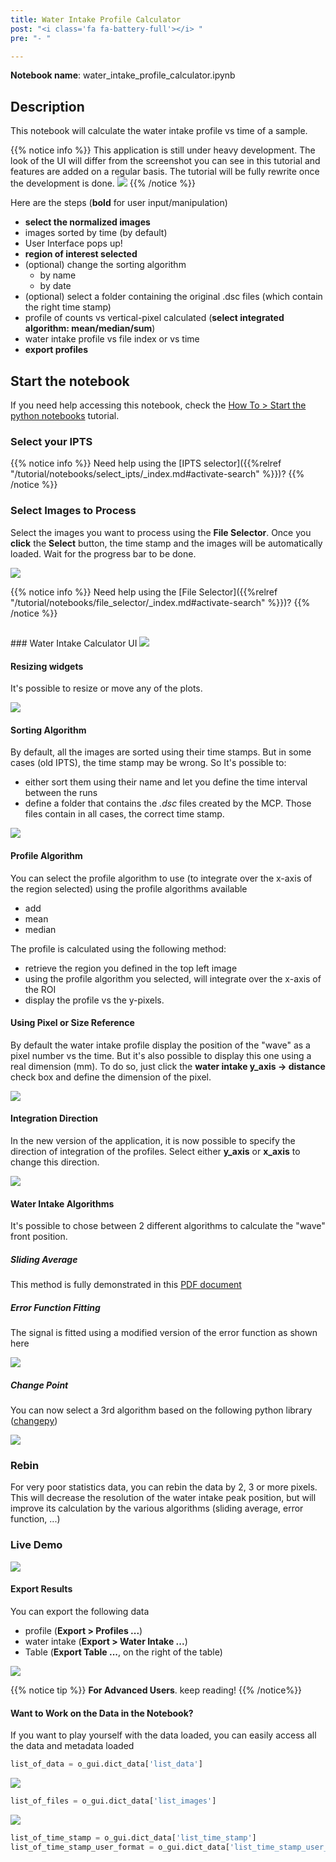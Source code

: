 ```yaml
---
title: Water Intake Profile Calculator
post: "<i class='fa fa-battery-full'></i> "
pre: "- "

---
```


**Notebook name**: water_intake_profile_calculator.ipynb

## Description

This notebook will calculate the water intake profile vs time of a sample.

{{% notice info %}}
This application is still under heavy development. The look of the UI will differ from the screenshot you
can see in this tutorial and features are added on a regular basis. The tutorial will be fully rewrite once the development
is done.
<img src='/tutorial/notebooks/water_intake_profile_calculator/images/new_ui.png' />
{{% /notice %}}

Here are the steps (**bold** for user input/manipulation)

 * **select the normalized images**
 * images sorted by time (by default)
 * User Interface pops up!
 * **region of interest selected**
 * (optional) change the sorting algorithm
    * by name
    * by date
 * (optional) select a folder containing the original .dsc files (which contain the right time stamp)
 * profile of counts vs vertical-pixel calculated (**select integrated algorithm: mean/median/sum**)
 * water intake profile vs file index or vs time
 * **export profiles**
 
## Start the notebook

If you need help accessing this notebook, check the [How To > Start the python
notebooks](/en/tutorial/how_to_start_notebooks) tutorial.

### Select your IPTS

{{% notice info %}}
Need help using the [IPTS selector]({{%relref "/tutorial/notebooks/select_ipts/_index.md#activate-search" %}})?
{{% /notice %}}

### Select Images to Process

Select the images you want to process using the **File Selector**. Once you **click** the **Select** button, the time
stamp and the images will be automatically loaded. Wait for the progress bar to be done.

<img src='/tutorial/notebooks/water_intake_profile_calculator/images/select_files.gif' />

{{% notice info %}}
Need help using the [File Selector]({{%relref "/tutorial/notebooks/file_selector/_index.md#activate-search" %}})?
{{% /notice %}}

<h2 id='select_profile'></h2>
### Water Intake Calculator UI

<img src='/tutorial/notebooks/water_intake_profile_calculator/images/description_of_ui.png' />

#### Resizing widgets

It's possible to resize or move any of the plots.

<img src='/tutorial/notebooks/water_intake_profile_calculator/images/resizing_windows.gif' />

#### Sorting Algorithm

By default, all the images are sorted using their time stamps. But in some cases (old IPTS), the time stamp may
be wrong. So It's possible to:

  * either sort them using their name and let you define the time interval between the runs
  * define a folder that contains the *.dsc* files created by the MCP. Those files contain in all cases, the correct
time stamp.
<img src='/tutorial/notebooks/water_intake_profile_calculator/images/sorting_algorithm.gif' />

#### Profile Algorithm

You can select the profile algorithm to use (to integrate over the x-axis of the region selected) using the
profile algorithms available

 * add
 * mean
 * median

The profile is calculated using the following method:

 * retrieve the region you defined in the top left image
 * using the profile algorithm you selected, will integrate over the x-axis of the ROI
 * display the profile vs the y-pixels.

#### Using Pixel or Size Reference

By default the water intake profile display the position of the "wave" as a pixel number vs the time. But it's also
possible to display this one using a real dimension (mm). To do so, just click the **water intake y_axis -> distance**
check box and define the dimension of the pixel.

<img src='/tutorial/notebooks/water_intake_profile_calculator/images/pixel_size.gif' />

#### Integration Direction

In the new version of the application, it is now possible to specify the direction of integration of the profiles.
Select either **y_axis** or **x_axis** to change this direction.

<img src='/tutorial/notebooks/water_intake_profile_calculator/images/integration_direction.gif' />

#### Water Intake Algorithms

It's possible to chose between 2 different algorithms to calculate the "wave" front position.

##### **Sliding Average**

This method is fully demonstrated in this [PDF document](/tutorial/notebooks/water_intake_profile_calculator/images/water_intake_calculation.pdf)

##### **Error Function Fitting**

The signal is fitted using a modified version of the error function as shown here

<img src='/tutorial/notebooks/water_intake_profile_calculator/images/error_function.png' />

##### **Change Point**

You can now select a 3rd algorithm based on the following python library ([changepy](https://github.com/ruipgil/changepy))

<img src='/tutorial/notebooks/water_intake_profile_calculator/images/change_point.png' />

### Rebin

For very poor statistics data, you can rebin the data by 2, 3 or more pixels. This will decrease the resolution of the
water intake peak position, but will improve its calculation by the various algorithms (sliding average, error function, ...)


### Live Demo

<img src='/tutorial/notebooks/water_intake_profile_calculator/images/live_demo.gif' />

#### Export Results

You can export the following data

 * profile (**Export > Profiles ...**)
 * water intake (**Export > Water Intake ...**)
 * Table (**Export Table ...**, on the right of the table)

<img src='/tutorial/notebooks/water_intake_profile_calculator/images/export_files.png' />

{{% notice tip %}}
**For Advanced Users**. keep reading!
{{% /notice%}}

#### Want to Work on the Data in the Notebook?


If you want to play yourself with the data loaded, you can easily access all the data and metadata loaded

```python
list_of_data = o_gui.dict_data['list_data']
```
<img src='/tutorial/notebooks/water_intake_profile_calculator/images/list_data.png' />

```python
list_of_files = o_gui.dict_data['list_images']
```
<img src='/tutorial/notebooks/water_intake_profile_calculator/images/list_files.png' />

```python
list_of_time_stamp = o_gui.dict_data['list_time_stamp']
list_of_time_stamp_user_format = o_gui.dict_data['list_time_stamp_user_format']
```

